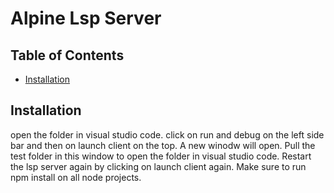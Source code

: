 # Alpine Lsp Server

## Table of Contents

- [Installation](#installation)

## Installation

open the folder in visual studio code. click on run and debug on the left side bar and then on launch client on the top. A new winodw will open. Pull the test folder in this window to open the folder in visual studio code. Restart the lsp server again by clicking on launch client again. Make sure to run npm install on all node projects.
